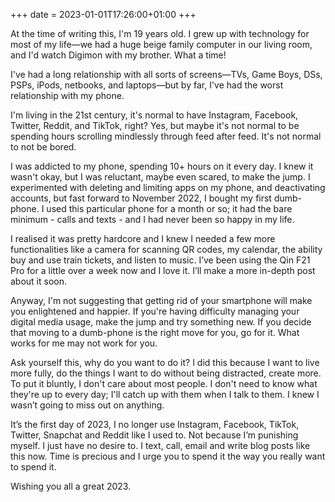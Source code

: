 +++
date = 2023-01-01T17:26:00+01:00
+++

At the time of writing this, I'm 19 years old. I grew up with technology for most of my life—we had a huge beige family computer in our living room, and I'd watch Digimon with my brother. What a time!

I've had a long relationship with all sorts of screens—TVs, Game Boys, DSs, PSPs, iPods, netbooks, and laptops—but by far, I've had the worst relationship with my phone.

I'm living in the 21st century, it's normal to have Instagram, Facebook, Twitter, Reddit, and TikTok, right? Yes, but maybe it's not normal to be spending hours scrolling mindlessly through feed after feed. It's not normal to not be bored.

I was addicted to my phone, spending 10+ hours on it every day. I knew it wasn't okay, but I was reluctant, maybe even scared, to make the jump. I experimented with deleting and limiting apps on my phone, and deactivating accounts, but fast forward to November 2022, I bought my first dumb-phone. I used this particular phone for a month or so; it had the bare minimum - calls and texts - and I had never been so happy in my life.

I realised it was pretty hardcore and I knew I needed a few more functionalities like a camera for scanning QR codes, my calendar, the ability buy and use train tickets, and listen to music. I’ve been using the Qin F21 Pro for a little over a week now and I love it. I’ll make a more in-depth post about it soon.

Anyway, I'm not suggesting that getting rid of your smartphone will make you enlightened and happier. If you're having difficulty managing your digital media usage, make the jump and try something new. If you decide that moving to a dumb-phone is the right move for you, go for it. What works for me may not work for you. 

Ask yourself this, why do you want to do it? I did this because I want to live more fully, do the things I want to do without being distracted, create more. To put it bluntly, I don't care about most people. I don't need to know what they're up to every day; I'll catch up with them when I talk to them. I knew I wasn’t going to miss out on anything.

It’s the first day of 2023, I no longer use Instagram, Facebook, TikTok, Twitter, Snapchat and Reddit like I used to. Not because I’m punishing myself. I just have no desire to. I text, call, email and write blog posts like this now. Time is precious and I urge you to spend it the way you really want to spend it.

Wishing you all a great 2023.